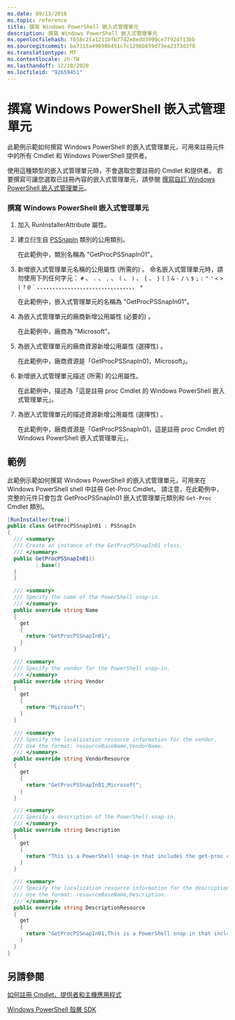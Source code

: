 ```yaml
---
ms.date: 09/13/2016
ms.topic: reference
title: 撰寫 Windows PowerShell 嵌入式管理單元
description: 撰寫 Windows PowerShell 嵌入式管理單元
ms.openlocfilehash: f658c2fa1211bfb77d2e8edd3999ce7f92df13bb
ms.sourcegitcommit: ba7315a496986451cfc1296b659d73ea2373d3f0
ms.translationtype: MT
ms.contentlocale: zh-TW
ms.lasthandoff: 12/10/2020
ms.locfileid: "92659451"
---
```

# <a name="writing-a-windows-powershell-snap-in"></a>撰寫 Windows PowerShell 嵌入式管理單元

此範例示範如何撰寫 Windows PowerShell 的嵌入式管理單元，可用來註冊元件中的所有 Cmdlet 和 Windows PowerShell 提供者。

使用這種類型的嵌入式管理單元時，不會選取您要註冊的 Cmdlet 和提供者。 若要撰寫可讓您選取已註冊內容的嵌入式管理單元，請參閱 [撰寫自訂 Windows PowerShell 嵌入式管理單元](./writing-a-custom-windows-powershell-snap-in.md)。

### <a name="writing-a-windows-powershell-snap-in"></a>撰寫 Windows PowerShell 嵌入式管理單元

1. 加入 RunInstallerAttribute 屬性。

2. 建立衍生自 [PSSnapIn](/dotnet/api/System.Management.Automation.PSSnapIn) 類別的公用類別。

    在此範例中，類別名稱為 "GetProcPSSnapIn01"。

3. 新增嵌入式管理單元名稱的公用屬性 (所需的) 。 命名嵌入式管理單元時，請勿使用下列任何字元： `#` 、 `.` 、 `,` 、 `(` 、 `)` 、 `{` 、 `}` `[` `]` `&` `-` `/` `\` `$` `;` `:` `"` `'` `<` `>` `|` `?` `@` `` ` `` 、、、、、、、、、、、、、、、、、、、、、、、、、、、、、、、、 `*`

    在此範例中，嵌入式管理單元的名稱為 "GetProcPSSnapIn01"。

4. 為嵌入式管理單元的廠商新增公用屬性 (必要的) 。

    在此範例中，廠商為 "Microsoft"。

5. 為嵌入式管理單元的廠商資源新增公用屬性 (選擇性) 。

    在此範例中，廠商資源是「GetProcPSSnapIn01，Microsoft」。

6. 新增嵌入式管理單元描述 (所需) 的公用屬性。

    在此範例中，描述為「這是註冊 proc Cmdlet 的 Windows PowerShell 嵌入式管理單元」。

7. 為嵌入式管理單元的描述資源新增公用屬性 (選擇性) 。

    在此範例中，廠商資源是「GetProcPSSnapIn01，這是註冊 proc Cmdlet 的 Windows PowerShell 嵌入式管理單元」。

## <a name="example"></a>範例

此範例示範如何撰寫 Windows PowerShell 的嵌入式管理單元，可用來在 Windows PowerShell shell 中註冊 Get-Proc Cmdlet。 請注意，在此範例中，完整的元件只會包含 GetProcPSSnapIn01 嵌入式管理單元類別和 `Get-Proc` Cmdlet 類別。

```csharp
[RunInstaller(true)]
public class GetProcPSSnapIn01 : PSSnapIn
{
  /// <summary>
  /// Create an instance of the GetProcPSSnapIn01 class.
  /// </summary>
  public GetProcPSSnapIn01()
         : base()
  {
  }

  /// <summary>
  /// Specify the name of the PowerShell snap-in.
  /// </summary>
  public override string Name
  {
    get
    {
      return "GetProcPSSnapIn01";
    }
  }

  /// <summary>
  /// Specify the vendor for the PowerShell snap-in.
  /// </summary>
  public override string Vendor
  {
    get
    {
      return "Microsoft";
    }
  }

  /// <summary>
  /// Specify the localization resource information for the vendor.
  /// Use the format: resourceBaseName,VendorName.
  /// </summary>
  public override string VendorResource
  {
    get
    {
      return "GetProcPSSnapIn01,Microsoft";
    }
  }

  /// <summary>
  /// Specify a description of the PowerShell snap-in.
  /// </summary>
  public override string Description
  {
    get
    {
      return "This is a PowerShell snap-in that includes the get-proc cmdlet.";
    }
  }

  /// <summary>
  /// Specify the localization resource information for the description.
  /// Use the format: resourceBaseName,Description.
  /// </summary>
  public override string DescriptionResource
  {
    get
    {
      return "GetProcPSSnapIn01,This is a PowerShell snap-in that includes the get-proc cmdlet.";
    }
  }
}
```

## <a name="see-also"></a>另請參閱

[如何註冊 Cmdlet、提供者和主機應用程式](/previous-versions/ms714644(v=vs.85))

[Windows PowerShell 殼層 SDK](../windows-powershell-reference.md)
